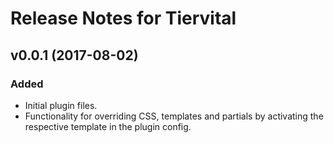 # Release Notes for Tiervital

## v0.0.1 (2017-08-02)

### Added

- Initial plugin files.
- Functionality for overriding CSS, templates and partials by activating the respective template in the plugin config.